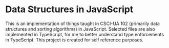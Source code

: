 # Data Structures in JavaScript 

This is an implementation of things taught in CSCI-UA 102 (primarily data structures and sorting algorithms) in JavaScript. Selected files are also implemented in TypeScript, for me to better understand type enforcements in TypeScript. This project is created for self reference purposes. 